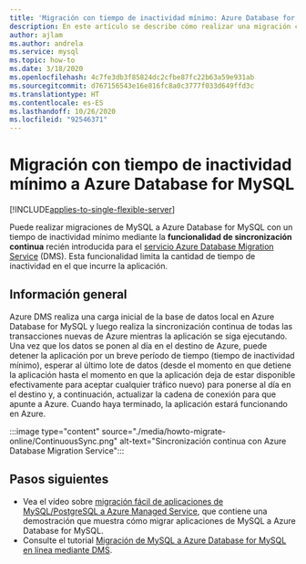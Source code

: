```yaml
---
title: 'Migración con tiempo de inactividad mínimo: Azure Database for MySQL'
description: En este artículo se describe cómo realizar una migración con tiempo de inactividad mínimo de una base de datos de MySQL a una base de datos de Azure Database for MySQL mediante Azure Database Migration Service.
author: ajlam
ms.author: andrela
ms.service: mysql
ms.topic: how-to
ms.date: 3/18/2020
ms.openlocfilehash: 4c7fe3db3f85824dc2cfbe87fc22b63a59e931ab
ms.sourcegitcommit: d767156543e16e816fc8a0c3777f033d649ffd3c
ms.translationtype: HT
ms.contentlocale: es-ES
ms.lasthandoff: 10/26/2020
ms.locfileid: "92546371"
---
```

# <a name="minimal-downtime-migration-to-azure-database-for-mysql"></a>Migración con tiempo de inactividad mínimo a Azure Database for MySQL
[!INCLUDE[applies-to-single-flexible-server](includes/applies-to-single-flexible-server.md)]

Puede realizar migraciones de MySQL a Azure Database for MySQL con un tiempo de inactividad mínimo mediante la **funcionalidad de sincronización continua** recién introducida para el [servicio Azure Database Migration Service](https://aka.ms/get-dms) (DMS). Esta funcionalidad limita la cantidad de tiempo de inactividad en el que incurre la aplicación.

## <a name="overview"></a>Información general
Azure DMS realiza una carga inicial de la base de datos local en Azure Database for MySQL y luego realiza la sincronización continua de todas las transacciones nuevas de Azure mientras la aplicación se siga ejecutando. Una vez que los datos se ponen al día en el destino de Azure, puede detener la aplicación por un breve período de tiempo (tiempo de inactividad mínimo), esperar al último lote de datos (desde el momento en que detiene la aplicación hasta el momento en que la aplicación deja de estar disponible efectivamente para aceptar cualquier tráfico nuevo) para ponerse al día en el destino y, a continuación, actualizar la cadena de conexión para que apunte a Azure. Cuando haya terminado, la aplicación estará funcionando en Azure.

:::image type="content" source="./media/howto-migrate-online/ContinuousSync.png" alt-text="Sincronización continua con Azure Database Migration Service":::

## <a name="next-steps"></a>Pasos siguientes
- Vea el vídeo sobre [migración fácil de aplicaciones de MySQL/PostgreSQL a Azure Managed Service](https://medius.studios.ms/Embed/Video/THR2201?sid=THR2201), que contiene una demostración que muestra cómo migrar aplicaciones de MySQL a Azure Database for MySQL.
- Consulte el tutorial [Migración de MySQL a Azure Database for MySQL en línea mediante DMS](../dms/tutorial-mysql-azure-mysql-online.md).